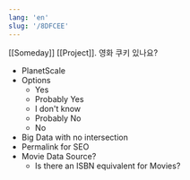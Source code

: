 ```yaml
---
lang: 'en'
slug: '/8DFCEE'
---
```


[[Someday]] [[Project]]. 영화 쿠키 있나요?

- PlanetScale
- Options
  - Yes
  - Probably Yes
  - I don't know
  - Probably No
  - No
- Big Data with no intersection
- Permalink for SEO
- Movie Data Source?
  - Is there an ISBN equivalent for Movies?
